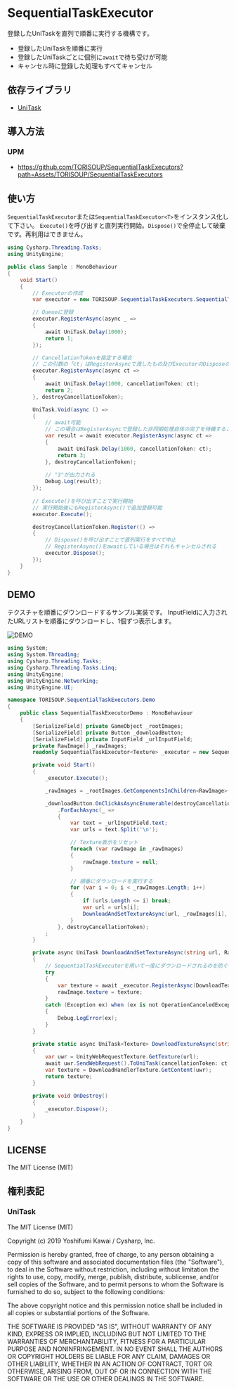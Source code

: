 # SequentialTaskExecutor

登録したUniTaskを直列で順番に実行する機構です。

* 登録したUniTaskを順番に実行
* 登録したUniTaskごとに個別に`await`で待ち受けが可能
* キャンセル時に登録した処理もすべてキャンセル

## 依存ライブラリ

* [UniTask](https://github.com/Cysharp/UniTask)

## 導入方法

### UPM

* https://github.com/TORISOUP/SequentialTaskExecutors?path=Assets/TORISOUP/SequentialTaskExecutors


## 使い方

`SequentialTaskExecutor`または`SequentialTaskExecutor<T>`をインスタンス化して下さい。
`Execute()`を呼び出すと直列実行開始。`Dispose()`で全停止して破棄です。再利用はできません。

```cs
using Cysharp.Threading.Tasks;
using UnityEngine;

public class Sample : MonoBehaviour
{
    void Start()
    {
        // Executorの作成
        var executor = new TORISOUP.SequentialTaskExecutors.SequentialTaskExecutor<int>();

        // Queueに登録
        executor.RegisterAsync(async _ =>
        {
            await UniTask.Delay(1000);
            return 1;
        });

        // CancellationTokenを指定する場合
        // この引数の「ct」はRegisterAsyncで渡したもの及びExecutorのDisposeの両方にリンクしている
        executor.RegisterAsync(async ct =>
        {
            await UniTask.Delay(1000, cancellationToken: ct);
            return 2;
        }, destroyCancellationToken);

        UniTask.Void(async () =>
        {
            // await可能
            // この場合はRegisterAsyncで登録した非同期処理自体の完了を待機することになる
            var result = await executor.RegisterAsync(async ct =>
            {
                await UniTask.Delay(1000, cancellationToken: ct);
                return 3;
            }, destroyCancellationToken);
            
            // "3"が出力される
            Debug.Log(result);
        });
    
        // Execute()を呼び出すことで実行開始
        // 実行開始後にもRegisterAsync()で追加登録可能
        executor.Execute();

        destroyCancellationToken.Register(() =>
        {
            // Dispose()を呼び出すことで直列実行をすべて中止
            // RegisterAsync()をawaitしている場合はそれもキャンセルされる
            executor.Dispose();
        });
    }
}
```

## DEMO

テクスチャを順番にダウンロードするサンプル実装です。
InputFieldに入力されたURLリストを順番にダウンロードし、1個ずつ表示します。


![DEMO](https://media.githubusercontent.com/media/TORISOUP/SequentialTaskExecutors/master/DemoResources/Demo.gif)

```cs
using System;
using System.Threading;
using Cysharp.Threading.Tasks;
using Cysharp.Threading.Tasks.Linq;
using UnityEngine;
using UnityEngine.Networking;
using UnityEngine.UI;

namespace TORISOUP.SequentialTaskExecutors.Demo
{
    public class SequentialTaskExecutorDemo : MonoBehaviour
    {
        [SerializeField] private GameObject _rootImages;
        [SerializeField] private Button _downloadButton;
        [SerializeField] private InputField _urlInputField;
        private RawImage[] _rawImages;
        readonly SequentialTaskExecutor<Texture> _executor = new SequentialTaskExecutor<Texture>();

        private void Start()
        {
            _executor.Execute();

            _rawImages = _rootImages.GetComponentsInChildren<RawImage>();

            _downloadButton.OnClickAsAsyncEnumerable(destroyCancellationToken)
                .ForEachAsync(_ =>
                {
                    var text = _urlInputField.text;
                    var urls = text.Split('\n');

                    // Texture表示をリセット
                    foreach (var rawImage in _rawImages)
                    {
                        rawImage.texture = null;
                    }

                    // 順番にダウンロードを実行する
                    for (var i = 0; i < _rawImages.Length; i++)
                    {
                        if (urls.Length <= i) break;
                        var url = urls[i];
                        DownloadAndSetTextureAsync(url, _rawImages[i], destroyCancellationToken).Forget();
                    }
                }, destroyCancellationToken);
            ;
        }

        private async UniTask DownloadAndSetTextureAsync(string url, RawImage rawImage, CancellationToken ct)
        {
            // SequentialTaskExecutorを用いて一度にダウンロードされるのを防ぐ
            try
            {
                var texture = await _executor.RegisterAsync(DownloadTextureAsync, url, ct);
                rawImage.texture = texture;
            }
            catch (Exception ex) when (ex is not OperationCanceledException)
            {
                Debug.LogError(ex);
            }
        }

        private static async UniTask<Texture> DownloadTextureAsync(string url, CancellationToken ct)
        {
            var uwr = UnityWebRequestTexture.GetTexture(url);
            await uwr.SendWebRequest().ToUniTask(cancellationToken: ct);
            var texture = DownloadHandlerTexture.GetContent(uwr);
            return texture;
        }

        private void OnDestroy()
        {
            _executor.Dispose();
        }
    }
}
```

## LICENSE

The MIT License (MIT)

## 権利表記

### UniTask

The MIT License (MIT)

Copyright (c) 2019 Yoshifumi Kawai / Cysharp, Inc.

Permission is hereby granted, free of charge, to any person obtaining a copy
of this software and associated documentation files (the "Software"), to deal
in the Software without restriction, including without limitation the rights
to use, copy, modify, merge, publish, distribute, sublicense, and/or sell
copies of the Software, and to permit persons to whom the Software is
furnished to do so, subject to the following conditions:

The above copyright notice and this permission notice shall be included in all
copies or substantial portions of the Software.

THE SOFTWARE IS PROVIDED "AS IS", WITHOUT WARRANTY OF ANY KIND, EXPRESS OR
IMPLIED, INCLUDING BUT NOT LIMITED TO THE WARRANTIES OF MERCHANTABILITY,
FITNESS FOR A PARTICULAR PURPOSE AND NONINFRINGEMENT. IN NO EVENT SHALL THE
AUTHORS OR COPYRIGHT HOLDERS BE LIABLE FOR ANY CLAIM, DAMAGES OR OTHER
LIABILITY, WHETHER IN AN ACTION OF CONTRACT, TORT OR OTHERWISE, ARISING FROM,
OUT OF OR IN CONNECTION WITH THE SOFTWARE OR THE USE OR OTHER DEALINGS IN THE
SOFTWARE.

